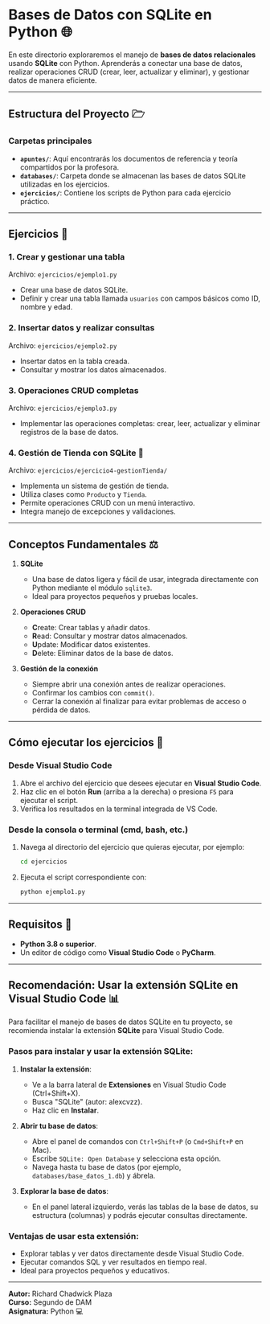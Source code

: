 # Bases de Datos con SQLite en Python 🌐

En este directorio exploraremos el manejo de **bases de datos relacionales** usando **SQLite** con Python. Aprenderás a conectar una base de datos, realizar operaciones CRUD (crear, leer, actualizar y eliminar), y gestionar datos de manera eficiente.

---

## Estructura del Proyecto 🗁

### **Carpetas principales**
- **`apuntes/`**: Aquí encontrarás los documentos de referencia y teoría compartidos por la profesora.
- **`databases/`**: Carpeta donde se almacenan las bases de datos SQLite utilizadas en los ejercicios.
- **`ejercicios/`**: Contiene los scripts de Python para cada ejercicio práctico.

---

## Ejercicios 🔢

### 1. **Crear y gestionar una tabla**
Archivo: `ejercicios/ejemplo1.py`

- Crear una base de datos SQLite.
- Definir y crear una tabla llamada `usuarios` con campos básicos como ID, nombre y edad.

### 2. **Insertar datos y realizar consultas**
Archivo: `ejercicios/ejemplo2.py`

- Insertar datos en la tabla creada.
- Consultar y mostrar los datos almacenados.

### 3. **Operaciones CRUD completas**
Archivo: `ejercicios/ejemplo3.py`

- Implementar las operaciones completas: crear, leer, actualizar y eliminar registros de la base de datos.

### 4. **Gestión de Tienda con SQLite 🛒**
Archivo: `ejercicios/ejercicio4-gestionTienda/`

- Implementa un sistema de gestión de tienda.
- Utiliza clases como `Producto` y `Tienda`.
- Permite operaciones CRUD con un menú interactivo.
- Integra manejo de excepciones y validaciones.

---

## Conceptos Fundamentales ⚖️

1. **SQLite**
   - Una base de datos ligera y fácil de usar, integrada directamente con Python mediante el módulo `sqlite3`.
   - Ideal para proyectos pequeños y pruebas locales.

2. **Operaciones CRUD**
   - **C**reate: Crear tablas y añadir datos.
   - **R**ead: Consultar y mostrar datos almacenados.
   - **U**pdate: Modificar datos existentes.
   - **D**elete: Eliminar datos de la base de datos.

3. **Gestión de la conexión**
   - Siempre abrir una conexión antes de realizar operaciones.
   - Confirmar los cambios con `commit()`.
   - Cerrar la conexión al finalizar para evitar problemas de acceso o pérdida de datos.

---

## Cómo ejecutar los ejercicios 🚀

### Desde Visual Studio Code
1. Abre el archivo del ejercicio que desees ejecutar en **Visual Studio Code**.
2. Haz clic en el botón **Run** (arriba a la derecha) o presiona `F5` para ejecutar el script.
3. Verifica los resultados en la terminal integrada de VS Code.

### Desde la consola o terminal (cmd, bash, etc.)
1. Navega al directorio del ejercicio que quieras ejecutar, por ejemplo:
   ```bash
   cd ejercicios
   ```
2. Ejecuta el script correspondiente con:
   ```bash
   python ejemplo1.py
   ```

---

## Requisitos 🔧
- **Python 3.8 o superior**.
- Un editor de código como **Visual Studio Code** o **PyCharm**.

---

## Recomendación: Usar la extensión SQLite en Visual Studio Code 📊

Para facilitar el manejo de bases de datos SQLite en tu proyecto, se recomienda instalar la extensión **SQLite** para Visual Studio Code.

### **Pasos para instalar y usar la extensión SQLite:**

1. **Instalar la extensión**:
   - Ve a la barra lateral de **Extensiones** en Visual Studio Code (Ctrl+Shift+X).
   - Busca "SQLite" (autor: alexcvzz).
   - Haz clic en **Instalar**.

2. **Abrir tu base de datos**:
   - Abre el panel de comandos con `Ctrl+Shift+P` (o `Cmd+Shift+P` en Mac).
   - Escribe `SQLite: Open Database` y selecciona esta opción.
   - Navega hasta tu base de datos (por ejemplo, `databases/base_datos_1.db`) y ábrela.

3. **Explorar la base de datos**:
   - En el panel lateral izquierdo, verás las tablas de la base de datos, su estructura (columnas) y podrás ejecutar consultas directamente.

### **Ventajas de usar esta extensión:**
- Explorar tablas y ver datos directamente desde Visual Studio Code.
- Ejecutar comandos SQL y ver resultados en tiempo real.
- Ideal para proyectos pequeños y educativos.

---

**Autor:** Richard Chadwick Plaza  
**Curso:** Segundo de DAM  
**Asignatura:** Python 💻
